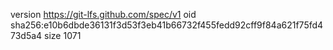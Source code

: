 version https://git-lfs.github.com/spec/v1
oid sha256:e10b6dbde36131f3d53f3eb41b66732f455fedd92cff9f84a621f75fd473d5a4
size 1071
